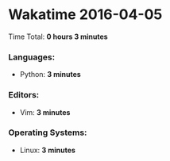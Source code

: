 # Wakatime 2016-04-05

Time Total: **0 hours 3 minutes**

### Languages:
- Python: **3 minutes** 

### Editors:
- Vim: **3 minutes** 

### Operating Systems:
- Linux: **3 minutes** 

